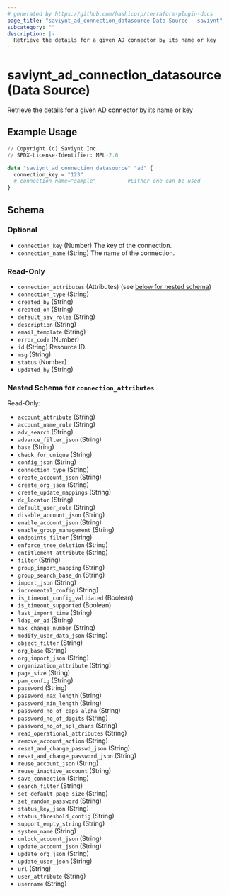 ```yaml
---
# generated by https://github.com/hashicorp/terraform-plugin-docs
page_title: "saviynt_ad_connection_datasource Data Source - saviynt"
subcategory: ""
description: |-
  Retrieve the details for a given AD connector by its name or key
---
```


# saviynt_ad_connection_datasource (Data Source)

Retrieve the details for a given AD connector by its name or key

## Example Usage

```terraform
// Copyright (c) Saviynt Inc.
// SPDX-License-Identifier: MPL-2.0

data "saviynt_ad_connection_datasource" "ad" {
  connection_key = "123"
  # connection_name="sample"          #Either one can be used
}
```

<!-- schema generated by tfplugindocs -->
## Schema

### Optional

- `connection_key` (Number) The key of the connection.
- `connection_name` (String) The name of the connection.

### Read-Only

- `connection_attributes` (Attributes) (see [below for nested schema](#nestedatt--connection_attributes))
- `connection_type` (String)
- `created_by` (String)
- `created_on` (String)
- `default_sav_roles` (String)
- `description` (String)
- `email_template` (String)
- `error_code` (Number)
- `id` (String) Resource ID.
- `msg` (String)
- `status` (Number)
- `updated_by` (String)

<a id="nestedatt--connection_attributes"></a>
### Nested Schema for `connection_attributes`

Read-Only:

- `account_attribute` (String)
- `account_name_rule` (String)
- `adv_search` (String)
- `advance_filter_json` (String)
- `base` (String)
- `check_for_unique` (String)
- `config_json` (String)
- `connection_type` (String)
- `create_account_json` (String)
- `create_org_json` (String)
- `create_update_mappings` (String)
- `dc_locator` (String)
- `default_user_role` (String)
- `disable_account_json` (String)
- `enable_account_json` (String)
- `enable_group_management` (String)
- `endpoints_filter` (String)
- `enforce_tree_deletion` (String)
- `entitlement_attribute` (String)
- `filter` (String)
- `group_import_mapping` (String)
- `group_search_base_dn` (String)
- `import_json` (String)
- `incremental_config` (String)
- `is_timeout_config_validated` (Boolean)
- `is_timeout_supported` (Boolean)
- `last_import_time` (String)
- `ldap_or_ad` (String)
- `max_change_number` (String)
- `modify_user_data_json` (String)
- `object_filter` (String)
- `org_base` (String)
- `org_import_json` (String)
- `organization_attribute` (String)
- `page_size` (String)
- `pam_config` (String)
- `password` (String)
- `password_max_length` (String)
- `password_min_length` (String)
- `password_no_of_caps_alpha` (String)
- `password_no_of_digits` (String)
- `password_no_of_spl_chars` (String)
- `read_operational_attributes` (String)
- `remove_account_action` (String)
- `reset_and_change_passwd_json` (String)
- `reset_and_change_password_json` (String)
- `reuse_account_json` (String)
- `reuse_inactive_account` (String)
- `save_connection` (String)
- `search_filter` (String)
- `set_default_page_size` (String)
- `set_random_password` (String)
- `status_key_json` (String)
- `status_threshold_config` (String)
- `support_empty_string` (String)
- `system_name` (String)
- `unlock_account_json` (String)
- `update_account_json` (String)
- `update_org_json` (String)
- `update_user_json` (String)
- `url` (String)
- `user_attribute` (String)
- `username` (String)
